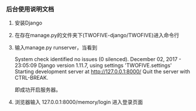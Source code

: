 ### 后台使用说明文档

1. 安装Django

2. 在存在manage.py的文件夹下(TWOFIVE-django/TWOFIVE)进入命令行

3. 输入manage.py runserver，当看到

   System check identified no issues (0 silenced).
   December 02, 2017 - 23:05:09
   Django version 1.11.7, using settings 'TWOFIVE.settings'
   Starting development server at http://127.0.0.1:8000/
   Quit the server with CTRL-BREAK.

   即成功开启服务器。

4. 浏览器输入 127.0.0.1:8000/memory/login 进入登录页面